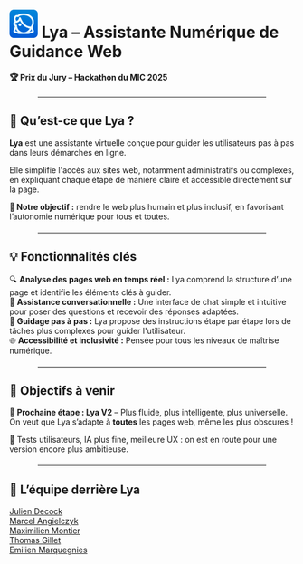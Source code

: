 
<h1 style="display: flex; justify-content: space-between; align-items: center; width: 100%;">
  <div style="flex-grow: 1; text-align: left;">
    <img src="./lyaPng.png" alt="logo de Lya notre assistante de guidance web" width="50" />
    Lya – Assistante Numérique de Guidance Web
  </div>

</h1>

  <p><strong>🏆 Prix du Jury – Hackathon du MIC 2025</strong><br>
  </p>

  <hr style="width: 80%; margin: 20px auto;"/>

  <!-- SECTION DESCRIPTION -->

  <h2>🧠 Qu’est-ce que Lya ?</h2>

  <p><strong>Lya</strong> est une assistante virtuelle conçue pour guider les utilisateurs pas à pas dans leurs démarches en ligne.</p>
  <p>Elle simplifie l'accès aux sites web, notamment administratifs ou complexes, en expliquant chaque étape de manière claire et accessible directement sur la page.</p>

  <p><strong>🎯 Notre objectif :</strong> rendre le web plus humain et plus inclusif, en favorisant l’autonomie numérique pour tous et toutes.</p>

  <hr style="width: 80%; margin: 20px auto;"/>
  <h2>💡 Fonctionnalités clés</h2>

  <ul style="list-style-type: none; padding: 0; text-align: left;">
    <li>🔍 <strong>Analyse des pages web en temps réel :</strong> Lya comprend la structure d’une page et identifie les éléments clés à guider.</li>
    <li>💬 <strong>Assistance conversationnelle :</strong> Une interface de chat simple et intuitive pour poser des questions et recevoir des réponses adaptées.</li>
    <li>🧭 <strong>Guidage pas à pas :</strong> Lya propose des instructions étape par étape lors de tâches plus complexes pour guider l'utilisateur.</li>
    <li>🌐 <strong>Accessibilité et inclusivité :</strong> Pensée pour tous les niveaux de maîtrise numérique.</li>
  </ul>

  <hr style="width: 80%; margin: 20px auto;"/>

  <!-- SECTION OBJECTIFS -->

  <h2>🏁 Objectifs à venir</h2>

  <p>🚧 <strong>Prochaine étape : Lya V2</strong> – Plus fluide, plus intelligente, plus universelle. On veut que Lya s’adapte à <strong>toutes</strong> les pages web, même les plus obscures !</p>

  <p>🧪 Tests utilisateurs, IA plus fine, meilleure UX : on est en route pour une version encore plus ambitieuse.</p>

  <hr style="width: 80%; margin: 20px auto;"/>

  <!-- SECTION ÉQUIPE -->

  <h2>👥 L’équipe derrière Lya</h2>

  <ul style="list-style-type: none; padding: 0;">
  <li><a href="https://www.linkedin.com/in/julien-decock-ab619b32b">Julien Decock</a></li>
  <li><a href="https://www.linkedin.com/in/marcel-angielczyk/">Marcel Angielczyk</a></li>
  <li><a href="https://www.linkedin.com/in/maximilien-montier-383666318/">Maximilien Montier</a></li>
  <li><a href="https://www.linkedin.com/in/thomas-gillet-4245a1294">Thomas Gillet</a></li>
  <li><a href="https://www.linkedin.com/in/emilien-marquegnies/">Emilien Marquegnies</a></li>
